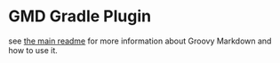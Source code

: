 # GMD Gradle Plugin

see [the main readme](../README.md) for more information about Groovy Markdown and how to use it.